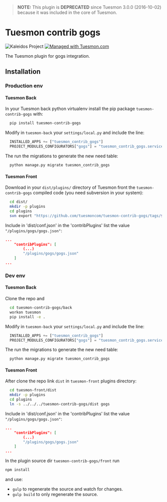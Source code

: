 > **NOTE:** This plugin is **DEPRECATED** since Tuesmon 3.0.0 (2016-10-02) because it was included in the core of Tuesmon.

Tuesmon contrib gogs
==================

![Kaleidos Project](http://kaleidos.net/static/img/badge.png "Kaleidos Project")
[![Managed with Tuesmon.com](https://tuesmon.com/media/support/attachments/article-22/banner-gh.png)](https://tuesmon.com "Managed with Tuesmon.com")

The Tuesmon plugin for gogs integration.

Installation
------------
### Production env

#### Tuesmon Back

In your Tuesmon back python virtualenv install the pip package `tuesmon-contrib-gogs` with:

```bash
  pip install tuesmon-contrib-gogs
```

Modify in `tuesmon-back` your `settings/local.py` and include the line:

```python
  INSTALLED_APPS += ["tuesmon_contrib_gogs"]
  PROJECT_MODULES_CONFIGURATORS["gogs"] = "tuesmon_contrib_gogs.services.get_or_generate_config"
```

The run the migrations to generate the new need table:

```bash
  python manage.py migrate tuesmon_contrib_gogs
```

#### Tuesmon Front

Download in your `dist/plugins/` directory of Tuesmon front the `tuesmon-contrib-gogs` compiled code (you need subversion in your system):

```bash
  cd dist/
  mkdir -p plugins
  cd plugins
  svn export "https://github.com/tuesmoncom/tuesmon-contrib-gogs/tags/$(pip show tuesmon-contrib-gogs | awk '/^Version: /{print $2}')/front/dist" "gogs"
```

Include in 'dist/conf.json' in the 'contribPlugins' list the value `"/plugins/gogs/gogs.json"`:

```json
...
    "contribPlugins": [
        (...)
        "/plugins/gogs/gogs.json"
    ]
...
```

### Dev env

#### Tuesmon Back

Clone the repo and

```bash
  cd tuesmon-contrib-gogs/back
  workon tuesmon
  pip install -e .
```

Modify in `tuesmon-back` your `settings/local.py` and include the line:

```python
  INSTALLED_APPS += ["tuesmon_contrib_gogs"]
  PROJECT_MODULES_CONFIGURATORS["gogs"] = "tuesmon_contrib_gogs.services.get_or_generate_config"
```

The run the migrations to generate the new need table:

```bash
  python manage.py migrate tuesmon_contrib_gogs
```

#### Tuesmon Front

After clone the repo link `dist` in `tuesmon-front` plugins directory:

```bash
  cd tuesmon-front/dist
  mkdir -p plugins
  cd plugins
  ln -s ../../../tuesmon-contrib-gogs/dist gogs
```

Include in 'dist/conf.json' in the 'contribPlugins' list the value `"/plugins/gogs/gogs.json"`:

```json
...
    "contribPlugins": [
        (...)
        "/plugins/gogs/gogs.json"
    ]
...
```

In the plugin source dir `tuesmon-contrib-gogs/front` run

```bash
npm install
```
and use:

- `gulp` to regenerate the source and watch for changes.
- `gulp build` to only regenerate the source.

